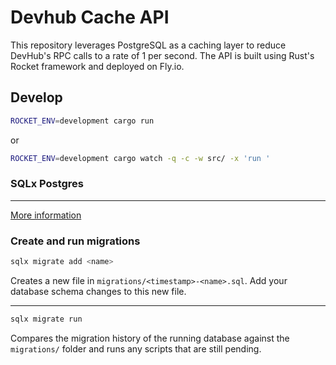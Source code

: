 # Devhub Cache API

This repository leverages PostgreSQL as a caching layer to reduce DevHub's RPC calls to a rate of 1 per second. The API is built using Rust's Rocket framework and deployed on Fly.io.

## Develop

```sh
ROCKET_ENV=development cargo run
```

or

```sh
ROCKET_ENV=development cargo watch -q -c -w src/ -x 'run '
```

### SQLx Postgres
---
[More information](https://github.com/launchbadge/sqlx/tree/main/sqlx-cli)

### Create and run migrations

```bash
sqlx migrate add <name>
```

Creates a new file in `migrations/<timestamp>-<name>.sql`. Add your database schema changes to
this new file.

---

```bash
sqlx migrate run
```

Compares the migration history of the running database against the `migrations/` folder and runs
any scripts that are still pending.


